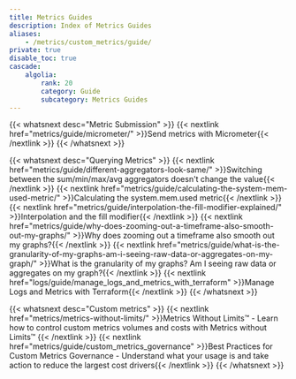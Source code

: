 ```yaml
---
title: Metrics Guides
description: Index of Metrics Guides
aliases:
    - /metrics/custom_metrics/guide/
private: true
disable_toc: true
cascade:
    algolia:
        rank: 20
        category: Guide
        subcategory: Metrics Guides
---
```


{{< whatsnext desc="Metric Submission" >}}
    {{< nextlink href="metrics/guide/micrometer/" >}}Send metrics with Micrometer{{< /nextlink >}}
{{< /whatsnext >}}

{{< whatsnext desc="Querying Metrics" >}}
    {{< nextlink href="metrics/guide/different-aggregators-look-same/" >}}Switching between the sum/min/max/avg aggregators doesn't change the value{{< /nextlink >}}
    {{< nextlink href="metrics/guide/calculating-the-system-mem-used-metric/" >}}Calculating the system.mem.used metric{{< /nextlink >}}
    {{< nextlink href="metrics/guide/interpolation-the-fill-modifier-explained/" >}}Interpolation and the fill modifier{{< /nextlink >}}
    {{< nextlink href="metrics/guide/why-does-zooming-out-a-timeframe-also-smooth-out-my-graphs/" >}}Why does zooming out a timeframe also smooth out my graphs?{{< /nextlink >}}
    {{< nextlink href="metrics/guide/what-is-the-granularity-of-my-graphs-am-i-seeing-raw-data-or-aggregates-on-my-graph/" >}}What is the granularity of my graphs? Am I seeing raw data or aggregates on my graph?{{< /nextlink >}}
    {{< nextlink href="logs/guide/manage_logs_and_metrics_with_terraform" >}}Manage Logs and Metrics with Terraform{{< /nextlink >}}
{{< /whatsnext >}}

{{< whatsnext desc="Custom metrics" >}}
    {{< nextlink href="metrics/metrics-without-limits/" >}}Metrics Without Limits™ - Learn how to control custom metrics volumes and costs with Metrics without Limits™ {{< /nextlink >}}
    {{< nextlink href="metrics/guide/custom_metrics_governance" >}}Best Practices for Custom Metrics Governance - Understand what your usage is and take action to reduce the largest cost drivers{{< /nextlink >}}
{{< /whatsnext >}}
